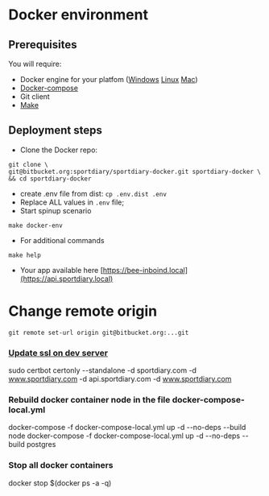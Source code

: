 # Docker environment
Prerequisites
-----
You will require:

- Docker engine for your platfom ([Windows](https://docs.docker.com/docker-for-windows/) [Linux](https://docs.docker.com/engine/installation/#/on-linux) [Mac](https://docs.docker.com/docker-for-mac/install/))
- [Docker-compose](https://docs.docker.com/compose/install/)
- Git client
- [Make](https://en.wikipedia.org/wiki/Make_(software))

Deployment steps
-----
 * Clone the Docker repo:

```
git clone \
git@bitbucket.org:sportdiary/sportdiary-docker.git sportdiary-docker \
&& cd sportdiary-docker
```

 * create .env file from dist: `cp .env.dist .env` 
 * Replace ALL values in `.env` file;
 * Start spinup scenario

```
make docker-env
```
 
 * For additional commands
 
```
make help
```


 * Your app available here [https://bee-inboind.local](https://api.sportdiary.local)
 
 
 # Change remote origin 
 ```
 git remote set-url origin git@bitbucket.org:...git
 ```
 
### [Update ssl on dev server](https://certbot.eff.org/all-instructions/#ubuntu-16-10-yakkety-nginx)
sudo certbot certonly --standalone -d sportdiary.com -d www.sportdiary.com -d api.sportdiary.com -d www.sportdiary.com

### Rebuild docker container node in the file docker-compose-local.yml
docker-compose -f docker-compose-local.yml up -d --no-deps --build node
docker-compose -f docker-compose-local.yml up -d --no-deps --build postgres

### Stop all docker containers
docker stop $(docker ps -a -q)
